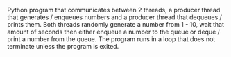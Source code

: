 Python program that communicates between 2 threads, a producer thread that generates / enqueues numbers and a producer thread that dequeues / prints them.
Both threads randomly generate a number from 1 - 10, wait that amount of seconds then either enqueue a number to the queue or deque / print a number from the queue.
The program runs in a loop that does not terminate unless the program is exited.
